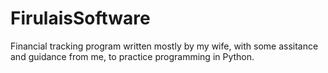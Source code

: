 # FirulaisSoftware

Financial tracking program written mostly by my wife, with some assitance and guidance from me, to practice programming in Python.
